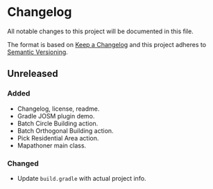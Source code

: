 # Changelog
All notable changes to this project will be documented in this file.

The format is based on [Keep a Changelog] and this project adheres to
[Semantic Versioning].

[Keep a Changelog]: http://keepachangelog.com/
[Semantic Versioning]: http://semver.org/

## Unreleased
### Added
- Changelog, license, readme.
- Gradle JOSM plugin demo.
- Batch Circle Building action.
- Batch Orthogonal Building action.
- Pick Residential Area action.
- Mapathoner main class.

### Changed
- Update `build.gradle` with actual project info.

